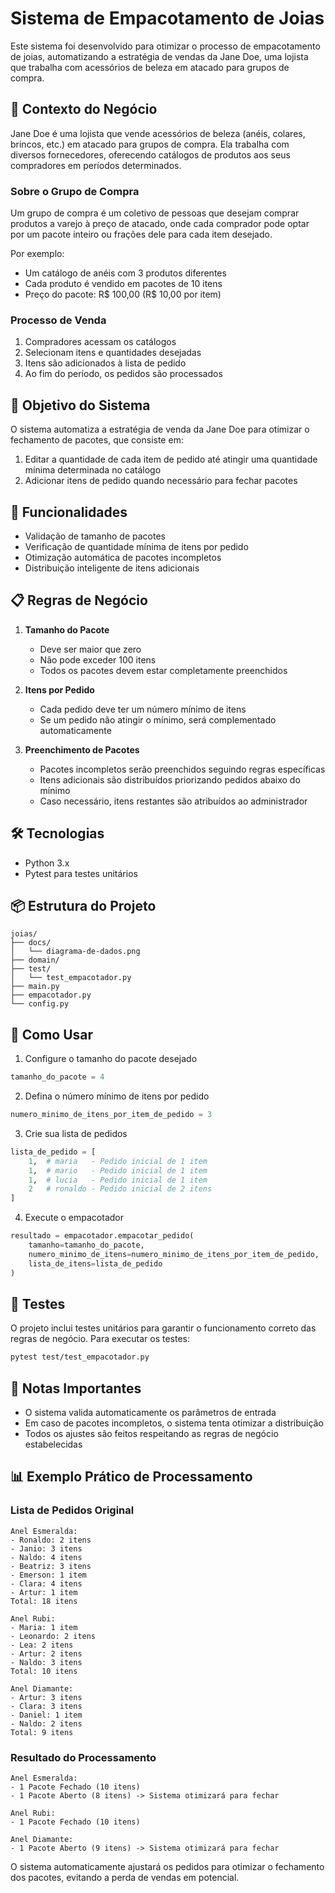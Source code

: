 # Sistema de Empacotamento de Joias

Este sistema foi desenvolvido para otimizar o processo de empacotamento de joias, automatizando a estratégia de vendas da Jane Doe, uma lojista que trabalha com acessórios de beleza em atacado para grupos de compra.

## 📝 Contexto do Negócio

Jane Doe é uma lojista que vende acessórios de beleza (anéis, colares, brincos, etc.) em atacado para grupos de compra. Ela trabalha com diversos fornecedores, oferecendo catálogos de produtos aos seus compradores em períodos determinados.

### Sobre o Grupo de Compra

Um grupo de compra é um coletivo de pessoas que desejam comprar produtos a varejo à preço de atacado, onde cada comprador pode optar por um pacote inteiro ou frações dele para cada item desejado.

Por exemplo:
- Um catálogo de anéis com 3 produtos diferentes
- Cada produto é vendido em pacotes de 10 itens
- Preço do pacote: R$ 100,00 (R$ 10,00 por item)

### Processo de Venda

1. Compradores acessam os catálogos
2. Selecionam itens e quantidades desejadas
3. Itens são adicionados à lista de pedido
4. Ao fim do período, os pedidos são processados

## 🎯 Objetivo do Sistema

O sistema automatiza a estratégia de venda da Jane Doe para otimizar o fechamento de pacotes, que consiste em:

1. Editar a quantidade de cada item de pedido até atingir uma quantidade mínima determinada no catálogo
2. Adicionar itens de pedido quando necessário para fechar pacotes

## 🚀 Funcionalidades

- Validação de tamanho de pacotes
- Verificação de quantidade mínima de itens por pedido
- Otimização automática de pacotes incompletos
- Distribuição inteligente de itens adicionais

## 📋 Regras de Negócio

1. **Tamanho do Pacote**
   - Deve ser maior que zero
   - Não pode exceder 100 itens
   - Todos os pacotes devem estar completamente preenchidos

2. **Itens por Pedido**
   - Cada pedido deve ter um número mínimo de itens
   - Se um pedido não atingir o mínimo, será complementado automaticamente

3. **Preenchimento de Pacotes**
   - Pacotes incompletos serão preenchidos seguindo regras específicas
   - Itens adicionais são distribuídos priorizando pedidos abaixo do mínimo
   - Caso necessário, itens restantes são atribuídos ao administrador

## 🛠️ Tecnologias

- Python 3.x
- Pytest para testes unitários

## 📦 Estrutura do Projeto

```
joias/
├── docs/
│   └── diagrama-de-dados.png
├── domain/
├── test/
│   └── test_empacotador.py
├── main.py
├── empacotador.py
└── config.py
```

## 🔧 Como Usar

1. Configure o tamanho do pacote desejado
```python
tamanho_do_pacote = 4
```

2. Defina o número mínimo de itens por pedido
```python
numero_minimo_de_itens_por_item_de_pedido = 3
```

3. Crie sua lista de pedidos
```python
lista_de_pedido = [
    1,  # maria   - Pedido inicial de 1 item
    1,  # mario   - Pedido inicial de 1 item
    1,  # lucia   - Pedido inicial de 1 item
    2   # ronaldo - Pedido inicial de 2 itens
]
```

4. Execute o empacotador
```python
resultado = empacotador.empacotar_pedido(
    tamanho=tamanho_do_pacote,
    numero_minimo_de_itens=numero_minimo_de_itens_por_item_de_pedido,
    lista_de_itens=lista_de_pedido
)
```

## 🧪 Testes

O projeto inclui testes unitários para garantir o funcionamento correto das regras de negócio. Para executar os testes:

```bash
pytest test/test_empacotador.py
```

## 📝 Notas Importantes

- O sistema valida automaticamente os parâmetros de entrada
- Em caso de pacotes incompletos, o sistema tenta otimizar a distribuição
- Todos os ajustes são feitos respeitando as regras de negócio estabelecidas

## 📊 Exemplo Prático de Processamento

### Lista de Pedidos Original
```
Anel Esmeralda:
- Ronaldo: 2 itens
- Janio: 3 itens
- Naldo: 4 itens
- Beatriz: 3 itens
- Emerson: 1 item
- Clara: 4 itens
- Artur: 1 item
Total: 18 itens

Anel Rubi:
- Maria: 1 item
- Leonardo: 2 itens
- Lea: 2 itens
- Artur: 2 itens
- Naldo: 3 itens
Total: 10 itens

Anel Diamante:
- Artur: 3 itens
- Clara: 3 itens
- Daniel: 1 item
- Naldo: 2 itens
Total: 9 itens
```

### Resultado do Processamento
```
Anel Esmeralda:
- 1 Pacote Fechado (10 itens)
- 1 Pacote Aberto (8 itens) -> Sistema otimizará para fechar

Anel Rubi:
- 1 Pacote Fechado (10 itens)

Anel Diamante:
- 1 Pacote Aberto (9 itens) -> Sistema otimizará para fechar
```

O sistema automaticamente ajustará os pedidos para otimizar o fechamento dos pacotes, evitando a perda de vendas em potencial. 